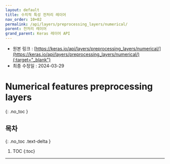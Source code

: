 ```yaml
---
layout: default
title: 수치적 특성 전처리 레이어
nav_order: 10+02
permalink: /api/layers/preprocessing_layers/numerical/
parent: 전처리 레이어
grand_parent: Keras 레이어 API
---
```


* 원본 링크 : [https://keras.io/api/layers/preprocessing_layers/numerical/](https://keras.io/api/layers/preprocessing_layers/numerical/){:target="_blank"}
* 최종 수정일 : 2024-03-29

# Numerical features preprocessing layers
{: .no_toc }

## 목차
{: .no_toc .text-delta }

1. TOC
{:toc}

---
